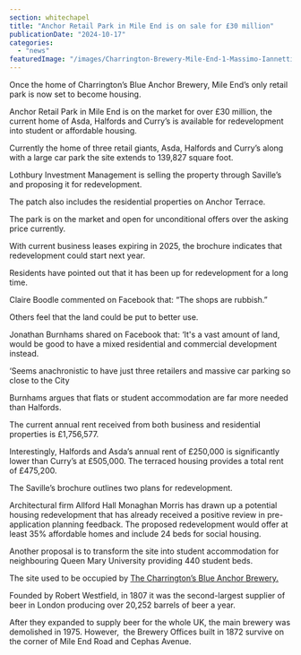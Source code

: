 ```yaml
---
section: whitechapel
title: "Anchor Retail Park in Mile End is on sale for £30 million"
publicationDate: "2024-10-17"
categories: 
  - "news"
featuredImage: "/images/Charrington-Brewery-Mile-End-1-Massimo-Iannetti.jpg"
---
```


Once the home of Charrington’s Blue Anchor Brewery, Mile End’s only retail park is now set to become housing. 

Anchor Retail Park in Mile End is on the market for over £30 million, the current home of Asda, Halfords and Curry’s is available for redevelopment into student or affordable housing.

Currently the home of three retail giants, Asda, Halfords and Curry’s along with a large car park the site extends to 139,827 square foot.

Lothbury Investment Management is selling the property through Saville’s and proposing it for redevelopment. 

The patch also includes the residential properties on Anchor Terrace.

The park is on the market and open for unconditional offers over the asking price currently. 

With current business leases expiring in 2025, the brochure indicates that redevelopment could start next year. 

Residents have pointed out that it has been up for redevelopment for a long time. 

Claire Boodle commented on Facebook that: “The shops are rubbish.”

Others feel that the land could be put to better use. 

Jonathan Burnhams shared on Facebook that: ‘It's a vast amount of land, would be good to have a mixed residential and commercial development instead. 

‘Seems anachronistic to have just three retailers and massive car parking so close to the City

Burnhams argues that flats or student accommodation are far more needed than Halfords.

The current annual rent received from both business and residential properties is £1,756,577.

Interestingly, Halfords and Asda’s annual rent of £250,000 is significantly lower than Curry’s at £505,000. The terraced housing provides a total rent of £475,200. 

The Saville’s brochure outlines two plans for redevelopment. 

Architectural firm Allford Hall Monaghan Morris has drawn up a potential housing redevelopment that has already received a positive review in pre-application planning feedback. The proposed redevelopment would offer at least 35% affordable homes and include 24 beds for social housing. 

Another proposal is to transform the site into student accommodation for neighbouring Queen Mary University providing 440 student beds.

The site used to be occupied by [The Charrington’s Blue Anchor Brewery.](https://whitechapellondon.co.uk/stepney-green-gardens-conservation-area-history/)

Founded by Robert Westfield, in 1807 it was the second-largest supplier of beer in London producing over 20,252 barrels of beer a year.

After they expanded to supply beer for the whole UK, the main brewery was demolished in 1975. However,  the Brewery Offices built in 1872 survive on the corner of Mile End Road and Cephas Avenue.
